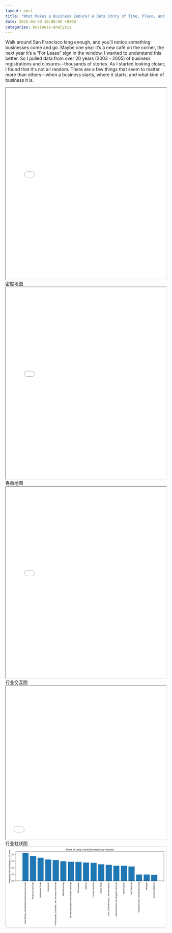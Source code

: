 ```yaml
---
layout: post
title: "What Makes a Business Endure? A Data Story of Time, Place, and Industry"
date: 2025-04-30 10:00:00 +0200
categories: business-analysis
---
```

Walk around San Francisco long enough, and you’ll notice something: businesses come and go. Maybe one year it’s a new café on the corner, the next year it’s a “For Lease” sign in the window. I wanted to understand this better. So I pulled data from over 20 years (2003 - 2005) of business registrations and closures—thousands of stories. As I started looking closer, I found that it's not all random. There are a few things that seem to matter more than others—when a business starts, where it starts, and what kind of business it is.
<iframe src="/assets/registrations_vs_closures.html" width="800" height="600" style="max-width:100%; display:block; margin:auto;"></iframe>
密度地图
<iframe src="/assets/neighborhood_density.html" width="800" height="600" style="max-width:100%; display:block; margin:auto;"></iframe>
寿命地图
<iframe src="/assets/business_lifespan_by_neighborhood.html" width="800" height="600" style="max-width:100%; display:block; margin:auto;"></iframe>
行业交互图
<iframe src="/assets/industry_lifespan.html" width="100%" height="480" style="max-width: 800px; margin: auto; display: block;" ></iframe>
行业柱状图
<img src="/assets/share_of_long_lived_businesses_by_industry.png" style="border: 1px solid #ccc; border-radius: 4px;" width="800">
